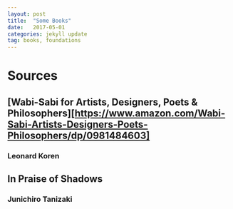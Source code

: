 ```yaml
---
layout: post
title:  "Some Books"
date:   2017-05-01
categories: jekyll update
tag: books, foundations
---
```

# Sources
## [Wabi-Sabi for Artists, Designers, Poets & Philosophers][https://www.amazon.com/Wabi-Sabi-Artists-Designers-Poets-Philosophers/dp/0981484603]
### Leonard Koren
## In Praise of Shadows
### Junichiro Tanizaki
